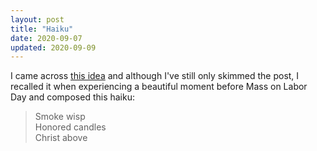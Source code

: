 ```yaml
---
layout: post
title: "Haiku"
date: 2020-09-07
updated: 2020-09-09
---
```


I came across [this idea][post] and although I've still only skimmed the post, I recalled it when experiencing a beautiful moment before Mass on Labor Day and composed this haiku:

>Smoke wisp<br>
>Honored candles<br>
>Christ above<br>

[post]: https://www.manmadediy.com/4736-fact-writing-haiku-will-make-you-a-happier-person-here-s-why
